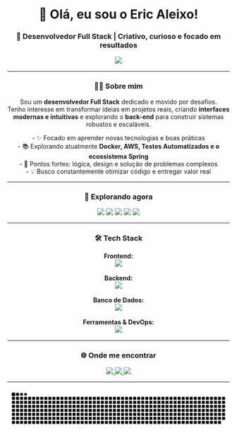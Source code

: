 <h1 align="center">👋 Olá, eu sou o Eric Aleixo!</h1>
<h3 align="center">🚀 Desenvolvedor Full Stack | Criativo, curioso e focado em resultados</h3>

<p align="center">
  <img src="https://readme-typing-svg.herokuapp.com?font=Fira+Code&size=22&pause=1000&color=FF79C6&center=true&vCenter=true&width=600&lines=Desenvolvedor+Full+Stack;Entusiasta+de+Tecnologia;Café+%2B+Código+%3D+Produtividade;Sempre+buscando+novos+desafios;Criatividade+%2B+Lógica+%3D+Resultados"/>
</p>

---

<h3 align="center"> 🧑‍💻 Sobre mim </h3>
<p align="center">
Sou um <strong>desenvolvedor Full Stack</strong> dedicado e movido por desafios.<br/>
Tenho interesse em transformar ideias em projetos reais, criando <strong>interfaces modernas e intuitivas</strong> e explorando o <strong>back-end</strong> para construir sistemas robustos e escaláveis.
</p>

<p align="center">
- ✨ Focado em aprender novas tecnologias e boas práticas<br/>
- 📚 Explorando atualmente <strong>Docker, AWS, Testes Automatizados e o ecossistema Spring</strong><br/>
- 🎯 Pontos fortes: lógica, design e solução de problemas complexos<br/>
- 💡 Busco constantemente otimizar código e entregar valor real
</p>

---

<h3 align="center">🚀 Explorando agora</h3>
<p align="center">
  <img src="https://img.shields.io/badge/Docker-%232496ED?style=for-the-badge&logo=docker&logoColor=white"/>
  <img src="https://img.shields.io/badge/AWS-%23FF9900?style=for-the-badge&logo=amazonaws&logoColor=white"/>
  <img src="https://img.shields.io/badge/Testes_Automatizados-15C213?style=for-the-badge&logo=jest&logoColor=white"/>
  <img src="https://img.shields.io/badge/Spring-%236DB33F?style=for-the-badge&logo=spring&logoColor=white"/>
  <img src="https://img.shields.io/badge/Angular-DD0031?style=for-the-badge&logo=angular&logoColor=white"/>
</p>


---

<h3 align="center">🛠️ Tech Stack</h3>
<p align="center">
<strong>Frontend:</strong><br/>
<img src="https://skillicons.dev/icons?i=html,css,js,ts,react,nextjs,tailwind&theme=light" height="40"/>
</p>

<p align="center">
<strong>Backend:</strong><br/>
<img src="https://skillicons.dev/icons?i=nodejs,express,java,spring,nestjs,ruby&theme=light" height="40"/>
</p>

<p align="center">
<strong>Banco de Dados:</strong><br/>
<img src="https://skillicons.dev/icons?i=postgresql,sqlite&theme=light" height="40"/>
</p>

<p align="center">
<strong>Ferramentas & DevOps:</strong><br/>
<img src="https://skillicons.dev/icons?i=git,github,docker,linux,vscode,postman&theme=light" height="40"/>
</p>

---

<h3 align="center">🌐 Onde me encontrar</h3>
<p align="center">
  <a href="https://www.linkedin.com/in/eric-a-925061306/" target="_blank">
    <img src="https://img.shields.io/badge/LinkedIn-%230A66C2.svg?&style=for-the-badge&logo=linkedin&logoColor=white"/>
  </a>
  <a href="[https://www.instagram.com/eric.alxy/](https://www.instagram.com/eric.aleixo/)" target="_blank">
    <img src="https://img.shields.io/badge/Instagram-%23E4405F.svg?&style=for-the-badge&logo=instagram&logoColor=white"/>
  </a>
  <a href="#">
    <img src="https://img.shields.io/badge/Discord-%237289DA.svg?&style=for-the-badge&logo=discord&logoColor=white"/>
  </a>
</p>

---

<p align="center">
  <img src="https://raw.githubusercontent.com/Platane/snk/output/github-contribution-grid-snake.svg" alt="Snake animation" />
</p>
